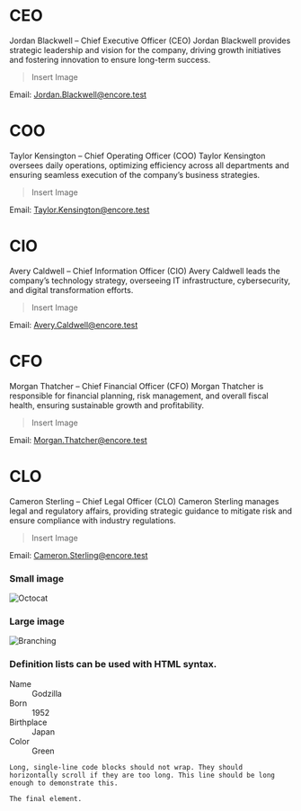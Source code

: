 # CEO
Jordan Blackwell – Chief Executive Officer (CEO)
Jordan Blackwell provides strategic leadership and vision for the company, driving growth initiatives and fostering innovation to ensure long-term success.

>Insert Image

Email: Jordan.Blackwell@encore.test

# COO
Taylor Kensington – Chief Operating Officer (COO)
Taylor Kensington oversees daily operations, optimizing efficiency across all departments and ensuring seamless execution of the company’s business strategies.

>Insert Image

Email: Taylor.Kensington@encore.test

# CIO
Avery Caldwell – Chief Information Officer (CIO)
Avery Caldwell leads the company’s technology strategy, overseeing IT infrastructure, cybersecurity, and digital transformation efforts.

>Insert Image

Email: Avery.Caldwell@encore.test

# CFO
Morgan Thatcher – Chief Financial Officer (CFO)
Morgan Thatcher is responsible for financial planning, risk management, and overall fiscal health, ensuring sustainable growth and profitability.

>Insert Image

Email: Morgan.Thatcher@encore.test

# CLO
Cameron Sterling – Chief Legal Officer (CLO)
Cameron Sterling manages legal and regulatory affairs, providing strategic guidance to mitigate risk and ensure compliance with industry regulations.

>Insert Image

Email: Cameron.Sterling@encore.test

### Small image

![Octocat](https://github.githubassets.com/images/icons/emoji/octocat.png)

### Large image

![Branching](https://guides.github.com/activities/hello-world/branching.png)


### Definition lists can be used with HTML syntax.

<dl>
<dt>Name</dt>
<dd>Godzilla</dd>
<dt>Born</dt>
<dd>1952</dd>
<dt>Birthplace</dt>
<dd>Japan</dd>
<dt>Color</dt>
<dd>Green</dd>
</dl>

```
Long, single-line code blocks should not wrap. They should horizontally scroll if they are too long. This line should be long enough to demonstrate this.
```

```
The final element.
```
